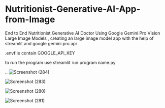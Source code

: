 # Nutritionist-Generative-AI-App-from-Image
End to End Nutritionist Generative AI Doctor Using Google Gemini Pro Vision Large Image Models , creating an large image model app with the help of streamlit and google gemini pro api


.envfile contain GOOGLE_API_KEY

to run the program 
use streamlit run program name.py


..
![Screenshot (284)](https://github.com/Ujjwal-sinha/Nutritionist-Generative-AI-App-from-Image/assets/115147132/642450bb-4d2e-47fe-8314-4474ab8b0637)

![Screenshot (283)](https://github.com/Ujjwal-sinha/Nutritionist-Generative-AI-App-from-Image/assets/115147132/7a1f64b6-19e3-49ce-b111-d29fd790669b)

![Screenshot (280)](https://github.com/Ujjwal-sinha/Nutritionist-Generative-AI-App-from-Image/assets/115147132/20fe9c92-c96b-43bf-9d50-2e0db899368a)



![Screenshot (281)](https://github.com/Ujjwal-sinha/Nutritionist-Generative-AI-App-from-Image/assets/115147132/ecfe5139-62ef-4bbb-9c66-bcd8002948c0)

